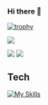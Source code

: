 ### Hi there 👋

[![trophy](https://github-profile-trophy.vercel.app/?username=Chi4848&theme=onedark)](https://github.com/ryo-ma/github-profile-trophy)

![](http://github-profile-summary-cards.vercel.app/api/cards/profile-details?username=Chi4848&theme=dracula)

![](http://github-profile-summary-cards.vercel.app/api/cards/repos-per-language?username=Chi4848&theme=dracula) ![](http://github-profile-summary-cards.vercel.app/api/cards/most-commit-language?username=Chi4848&theme=dracula)

## Tech
[![My Skills](https://skillicons.dev/icons?i=js,html,css,react,r)](https://skillicons.dev)
